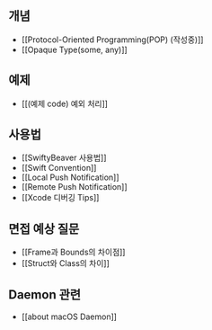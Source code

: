 
## 개념
- [[Protocol-Oriented Programming(POP) (작성중)]]
- [[Opaque Type(some, any)]]

## 예제
- [[(예제 code) 예외 처리]]

## 사용법
- [[SwiftyBeaver 사용법]]
- [[Swift Convention]]
- [[Local Push Notification]]
- [[Remote Push Notification]]
- [[Xcode 디버깅 Tips]]
## 면접 예상 질문
- [[Frame과 Bounds의 차이점]]
- [[Struct와 Class의 차이]]

## Daemon 관련
- [[about macOS Daemon]]
